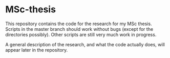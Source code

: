 # MSc-thesis
This repository contains the code for the research for my MSc thesis. Scripts in the master branch should work without bugs (except for the directories possibly). Other scripts are still very much work in progress. 

A general description of the research, and what the code actually does, will appear later in the repository.
